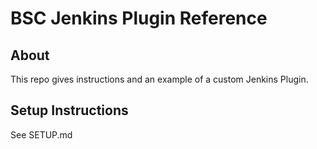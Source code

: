 # BSC Jenkins Plugin Reference

## About

This repo gives instructions and an example of a custom Jenkins Plugin.

## Setup Instructions

See SETUP.md
